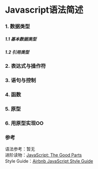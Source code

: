 # Javascript语法简述

### 1. 数据类型

##### 1.1 基本数据类型

##### 1.2 引用类型

### 2. 表达式与操作符

### 3. 语句与控制

### 4. 函数

### 5. 原型

### 6. 用原型实现OO

### 参考
语法参考：暂无  
进阶读物：[JavaScript: The Good Parts](http://www.amazon.cn/JavaScript%E8%AF%AD%E8%A8%80%E7%B2%BE%E7%B2%B9-%E9%81%93%E6%A0%BC%E6%8B%89%E6%96%AF%E2%80%A2%E5%85%8B%E7%BD%97%E5%85%8B%E7%A6%8F%E5%BE%B7/dp/B0097CON2S)  
Style Guide：[Airbnb JavaScript Style Guide](https://github.com/airbnb/javascript)  
